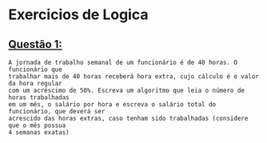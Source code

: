 # Exercicios de Logica

## [Questão 1:](https://github.com/GabrielCordeiroBarrosoTeles/Exercicios_de_Logica-/blob/main/q_1.por)
    A jornada de trabalho semanal de um funcionário é de 40 horas. O funcionário que
    trabalhar mais de 40 horas receberá hora extra, cujo cálculo é o valor da hora regular
    com um acréscimo de 50%. Escreva um algoritmo que leia o número de horas trabalhadas
    em um mês, o salário por hora e escreva o salário total do funcionário, que deverá ser
    acrescido das horas extras, caso tenham sido trabalhadas (considere que o mês possua
    4 semanas exatas)
##
